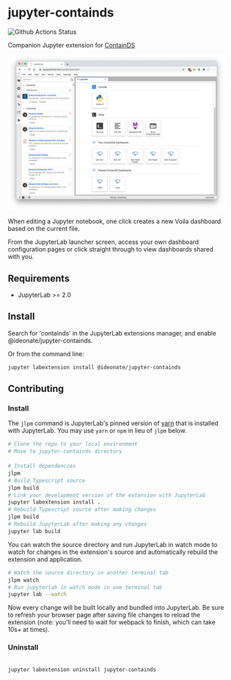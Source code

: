 # jupyter-containds

![Github Actions Status](https://github.com/ideonate/jupyter-containds/workflows/Build/badge.svg)

Companion Jupyter extension for [ContainDS](https://github.com/ideonate/cdsdashboards)

[![JupyterLab ContainDS Extension screenshot](screenshots/launcher.png "JupyterLab ContainDS Extension screenshot")](screenshots/launcher.png)

When editing a Jupyter notebook, one click creates a new Voila dashboard based on the current file.

From the JupyterLab launcher screen, access your own dashboard configuration pages or click straight through to view 
dashboards shared with you.

## Requirements

* JupyterLab >= 2.0

## Install

Search for 'containds' in the JupyterLab extensions manager, and enable @ideonate/jupyter-containds.

Or from the command line:

```bash
jupyter labextension install @ideonate/jupyter-containds
```

## Contributing

### Install

The `jlpm` command is JupyterLab's pinned version of
[yarn](https://yarnpkg.com/) that is installed with JupyterLab. You may use
`yarn` or `npm` in lieu of `jlpm` below.

```bash
# Clone the repo to your local environment
# Move to jupyter-containds directory

# Install dependencies
jlpm
# Build Typescript source
jlpm build
# Link your development version of the extension with JupyterLab
jupyter labextension install .
# Rebuild Typescript source after making changes
jlpm build
# Rebuild JupyterLab after making any changes
jupyter lab build
```

You can watch the source directory and run JupyterLab in watch mode to watch for changes in the extension's source and automatically rebuild the extension and application.

```bash
# Watch the source directory in another terminal tab
jlpm watch
# Run jupyterlab in watch mode in one terminal tab
jupyter lab --watch
```

Now every change will be built locally and bundled into JupyterLab. Be sure to refresh your browser page after saving file changes to reload the extension (note: you'll need to wait for webpack to finish, which can take 10s+ at times).

### Uninstall

```bash

jupyter labextension uninstall jupyter-containds
```
